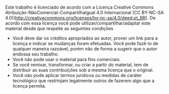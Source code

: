 Este trabalho é licenciado de acordo com a Licença Creative Commons  Atribuição-NãoComercial-CompartilhaIgual 4.0 Internacional  (CC BY-NC-SA 4.0)(http://creativecommons.org/licenses/by-nc-sa/4.0/deed.pt_BR). De acordo com essa licença você pode utilizar/compartilhar/adaptar este material desde que respeite as seguintes condições
- Você deve dar os créditos apropriados ao autor, prover um link para a licença e indicar se mudanças foram efetuadas. Você pode fazê-lo de qualquer maneira razoável, porém não de forma a sugerir que o autor endossa seu trabalho.
- Você não pode usar o material para fins comerciais.
- Se você remixar, transformar, ou criar a partir do material, tem de distribuir as suas contribuições sob a mesma licença que o original.
- Você não pode aplicar termos jurídicos ou medidas de caráter tecnológico que restrinjam legalmente outros de fazerem algo que a licença permita.

